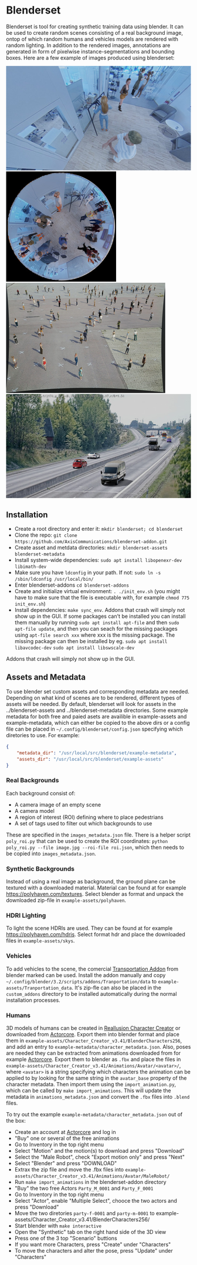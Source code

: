 # Blenderset

Blenderset is tool for creating synthetic training data using blender. It can be used
to create random scenes consisting of a real background image, ontop of which random
humans and vehicles models are rendered with random lighting. In addition to the
rendered images, annotations are generated in form of pixelwise
instance-segmentations and bounding boxes. Here are a few example of images produced using blenderset:

[![](example-images/office_realback_tumb.jpg)](example-images/office_realback.jpg)
[![](example-images/fisheye_office_tumb.jpg)](example-images/fisheye_office.jpg)
[![](example-images/nyhamnen_tumb.jpg)](example-images/nyhamnen.jpg)
[![](example-images/real_highway_tumb.jpg)](example-images/real_highway.jpg)

## Installation

* Create a root directory and enter it: `mkdir blenderset; cd blenderset`
* Clone the repo: `git clone https://github.com/AxisCommunications/blenderset-addon.git`
* Create asset and metdata directories: `mkdir blenderset-assets blenderset-metadata`
* Install system-wide dependencies: `sudo apt install libopenexr-dev libimath-dev`
* Make sure you have `ldconfig` in your path. If not: `sudo ln -s /sbin/ldconfig /usr/local/bin/`
* Enter blenderset-addons `cd blenderset-addons`
* Create and initialize virtual environment: `. ./init_env.sh` (you might have to make
  sure that the file is executable with, for example `chmod 775 init_env.sh`)
* Install dependencies: `make sync_env`.
  Addons that crash will simply not show up in the GUI.
  If some packages can't be installed you can install them manually by running
  `sudo apt install apt-file` and then `sudo apt-file update`, and then you can seach for
  the missing packages using `apt-file search xxx` where xxx is the missing package.
  The missing package can then be installed by eg.
  `sudo apt install libavcodec-dev`
  `sudo apt install libswscale-dev`

Addons that crash will simply not show up in the GUI.


## Assets and Metadata

To use blender set custom assets and corresponding metadata are needed.
Depending on what kind of scenes are to be rendered, different types of assets
will be needed. By default, blenderset will look for assets in the
../blenderset-assets and ../blenderset-metadata directories. Some example metadata
for both free and paied asets are availible in example-assets and example-metadata,
which can either be copied to the above dirs or a config file can be placed in
`~/.config/blenderset/config.json` specifying which diretories to use. For example:

```json
{
    "metadata_dir": "/usr/local/src/blenderset/example-metadata",
    "assets_dir": "/usr/local/src/blenderset/example-assets"
}
```


### Real Backgrounds

Each background consist of:

* A camera image of an empty scene
* A camera model
* A region of interest (ROI) defining where to place pedestrians
* A set of tags used to filter out which backgrounds to use

These are specified in the `images_metadata.json` file. There is a helper script
`poly_roi.py` that can be used to create the ROI coordinates:
`python poly_roi.py --file image.jpg --roi-file roi.json`, which then needs to be
copied into `images_metadata.json`.


### Synthetic Backgrounds

Instead of using a real image as background, the ground plane can be textured with a
 downloaded material. Material can be found at for example
https://polyhaven.com/textures. Select blender as format and unpack the downloaded
zip-file in `example-assets/polyhaven`.


### HDRI Lighting

To light the scene HDRIs are used. They can be found at for example
https://polyhaven.com/hdris. Select format hdr and place the downloaded files in
`example-assets/skys`.


### Vehicles

To add vehicles to the scene, the comercial
[Transportation Addon](https://blendermarket.com/products/transportation) from
blender marked can be used. Install the addon manually and copy
`~/.config/blender/3.2/scripts/addons/Tranportation/data` to
`example-assets/Tranportation_data`. It's zip-fle can also be placed in
the `custom_addons` directory to be installed automatically during the normal
installation processes.


### Humans

3D models of humans can be created in
[Reallusion Character Creator](https://www.reallusion.com/character-creator/)
or downloaded from [Actorcore](https://actorcore.reallusion.com/). Export them into
blender format and place them in
`example-assets/Character_Creator_v3.41/BlenderCharacters256`, and add an entry to
`example-metadata/character_metadata.json`.
Also, poses are needed
they can be extracted from animations downloaded from for example [Actorcore](https://actorcore.reallusion.com/).
Export them to blender as `.fbx` and place the files in
`example-assets/Character_Creator_v3.41/Animations/Avatar/<avatar>/`, where
`<avatar>` is a string specifying which characters the animation can be applied to by
looking for the same string in the `avatar_base` property of the character metadata.
Then import them using the `import_animation.py`,
which can be called by `make import_animations`.
This will update the metadata in `animations_metadata.json` and convert the `.fbx`
files into `.blend` files.

To try out the example `example-metadata/character_metadata.json` out of the box:

* Create an account at [Actorcore](https://actorcore.reallusion.com/) and log in
* "Buy" one or several of the free animations
* Go to Inventory in the top right menu
* Select "Motion" and the motion(s) to download and press "Download"
* Select the "Male Robot", check "Export motion only" and press "Next"
* Select "Blender" and press "DOWNLOAD"
* Extrax the zip file and move the .fbx files into `example-assets/Character_Creator_v3.41/Animations/Avatar/MaleRobot/`
* Run `make import_animations` in the blenderset-addon directory
* "Buy" the two free Actors `Party_M_0001` and `Party_F_0001`
* Go to Inventory in the top right menu
* Select "Actor", enable "Multiple Select", chooce the two  actors and press "Download"
* Move the two diretories `party-f-0001` and `party-m-0001` to example-assets/Character_Creator_v3.41/BlenderCharacters256/
* Start blender with `make interactive`
* Open the "Synthetic" tab on the right hand side of the 3D view
* Press one of the 3 top "Scenario" buttions
* If you want more Characters, press "Create" under "Characters"
* To move the characters and alter the pose, press "Update" under "Characters"
